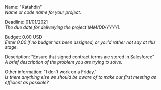 Name: "Katahdin"\
_Name or code name for your project._

Deadline: 01/01/2021\
_The due date for deliverying the project (MM/DD/YYYY)._

Budget: 0.00 USD\
_Enter 0.00 if no budget has been assigned, or you'd rather not say at this stage._

Description: "Ensure that signed contract terms are stored in Salesforce"\
_A brief description of the problem you are trying to solve._

Other information: "I don't work on a Friday."\
_Is there anything else we should be aware of to make our first meeting as efficient as possible?_
